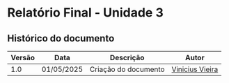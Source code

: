 # Relatório Final - Unidade 3

## Histórico do documento

| Versão | Data       | Descrição            | Autor                                                  |
| ------ | ---------- | -------------------- | ------------------------------------------------------ |
| 1.0    | 01/05/2025 | Criação do documento | [Vinicius Vieira](https://github.com/viniciusvieira00) |
